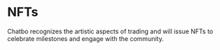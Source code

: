 # NFTs

Chatbo recognizes the artistic aspects of trading and will issue NFTs to celebrate milestones and engage with the community.